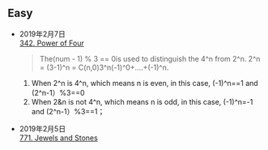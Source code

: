### 

## Easy
- 2019年2月7日  
[342. Power of Four](https://leetcode.com/problems/power-of-four/)
    > The(num - 1) % 3 == 0is used to distinguish the 4^n from 2^n.
2^n = (3-1)^n = C(n,0)3^n(-1)^0+....+(-1)^n. 
  1. When 2^n is 4^n, which means n is even, in this case, (-1)^n==1 and (2^n-1）%3==0 
  2. When 2&n is not 4^n, which means n is odd, in this case, (-1)^n=-1 and (2^n-1）%3==1；


- 2019年2月5日  
[771. Jewels and Stones](https://leetcode.com/problems/jewels-and-stones/)